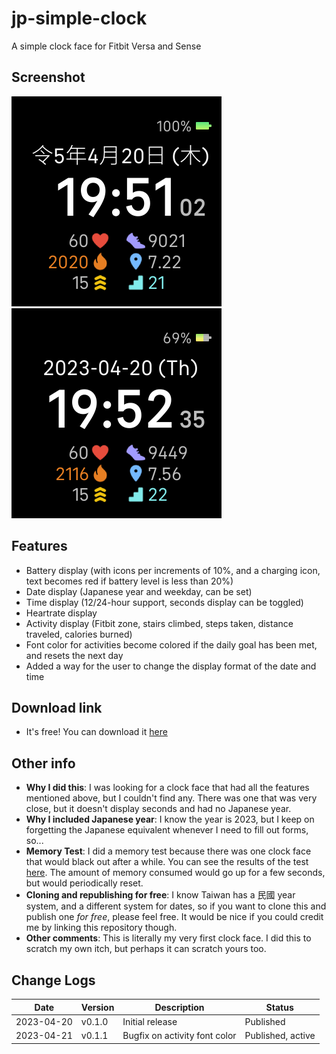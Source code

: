 # jp-simple-clock
A simple clock face for Fitbit Versa and Sense

## Screenshot
![A screenshot of the clock face showing a non-100% battery, and 24-hour time display](https://raw.githubusercontent.com/kieferyap/jp-simple-clock/master/screenshots/02.png)
![A screenshot of the clock face showing a 100% battery level, and a 12-hour time display](https://raw.githubusercontent.com/kieferyap/jp-simple-clock/master/screenshots/01.png)

## Features
- Battery display (with icons per increments of 10%, and a charging icon, text becomes red if battery level is less than 20%)
- Date display (Japanese year and weekday, can be set)
- Time display (12/24-hour support, seconds display can be toggled)
- Heartrate display
- Activity display (Fitbit zone, stairs climbed, steps taken, distance traveled, calories burned)
- Font color for activities become colored if the daily goal has been met, and resets the next day
- Added a way for the user to change the display format of the date and time

## Download link
- It's free! You can download it [here](https://gallery.fitbit.com/ja-jp/details/421deffc-8d63-47a6-9ceb-54af6881b8de)

## Other info
- **Why I did this**: I was looking for a clock face that had all the features mentioned above, but I couldn't find any. There was one that was very close, but it doesn't display seconds and had no Japanese year.
- **Why I included Japanese year**: I know the year is 2023, but I keep on forgetting the Japanese equivalent whenever I need to fill out forms, so...
- **Memory Test**: I did a memory test because there was one clock face that would black out after a while. You can see the results of the test [here](https://raw.githubusercontent.com/kieferyap/jp-simple-clock/master/resources/memory-test.txt). The amount of memory consumed would go up for a few seconds, but would periodically reset.
- **Cloning and republishing for free**: I know Taiwan has a 民國 year system, and a different system for dates, so if you want to clone this and publish one *for free*, please feel free. It would be nice if you could credit me by linking this repository though. 
- **Other comments**: This is literally my very first clock face. I did this to scratch my own itch, but perhaps it can scratch yours too.

## Change Logs

Date | Version | Description | Status
--- | --- | --- | --- 
2023-04-20 | v0.1.0 | Initial release | Published
2023-04-21 | v0.1.1 | Bugfix on activity font color | Published, active
